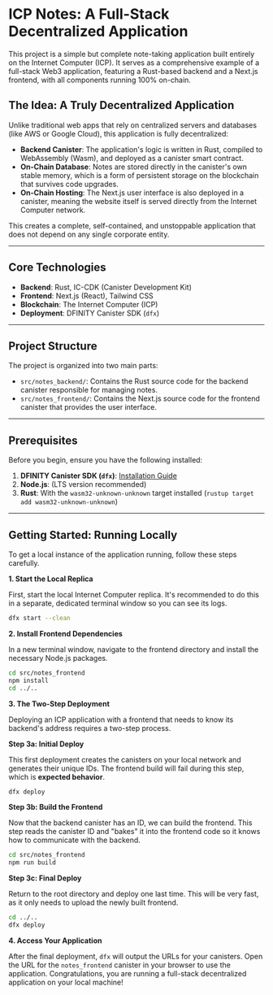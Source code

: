 # ICP Notes: A Full-Stack Decentralized Application

This project is a simple but complete note-taking application built entirely on the Internet Computer (ICP). It serves as a comprehensive example of a full-stack Web3 application, featuring a Rust-based backend and a Next.js frontend, with all components running 100% on-chain.

## The Idea: A Truly Decentralized Application

Unlike traditional web apps that rely on centralized servers and databases (like AWS or Google Cloud), this application is fully decentralized:

- **Backend Canister**: The application's logic is written in Rust, compiled to WebAssembly (Wasm), and deployed as a canister smart contract.
- **On-Chain Database**: Notes are stored directly in the canister's own stable memory, which is a form of persistent storage on the blockchain that survives code upgrades.
- **On-Chain Hosting**: The Next.js user interface is also deployed in a canister, meaning the website itself is served directly from the Internet Computer network.

This creates a complete, self-contained, and unstoppable application that does not depend on any single corporate entity.

---

## Core Technologies

- **Backend**: Rust, IC-CDK (Canister Development Kit)
- **Frontend**: Next.js (React), Tailwind CSS
- **Blockchain**: The Internet Computer (ICP)
- **Deployment**: DFINITY Canister SDK (`dfx`)

---

## Project Structure

The project is organized into two main parts:

- `src/notes_backend/`: Contains the Rust source code for the backend canister responsible for managing notes.
- `src/notes_frontend/`: Contains the Next.js source code for the frontend canister that provides the user interface.

---

## Prerequisites

Before you begin, ensure you have the following installed:

1.  **DFINITY Canister SDK (`dfx`)**: [Installation Guide](https://internetcomputer.org/docs/current/developer-docs/setup/install/)
2.  **Node.js**: (LTS version recommended)
3.  **Rust**: With the `wasm32-unknown-unknown` target installed (`rustup target add wasm32-unknown-unknown`)

---

## Getting Started: Running Locally

To get a local instance of the application running, follow these steps carefully.

**1. Start the Local Replica**

First, start the local Internet Computer replica. It's recommended to do this in a separate, dedicated terminal window so you can see its logs.

```bash
dfx start --clean
```

**2. Install Frontend Dependencies**

In a new terminal window, navigate to the frontend directory and install the necessary Node.js packages.

```bash
cd src/notes_frontend
npm install
cd ../..
```

**3. The Two-Step Deployment**

Deploying an ICP application with a frontend that needs to know its backend's address requires a two-step process.

**Step 3a: Initial Deploy**

This first deployment creates the canisters on your local network and generates their unique IDs. The frontend build will fail during this step, which is **expected behavior**.

```bash
dfx deploy
```

**Step 3b: Build the Frontend**

Now that the backend canister has an ID, we can build the frontend. This step reads the canister ID and "bakes" it into the frontend code so it knows how to communicate with the backend.

```bash
cd src/notes_frontend
npm run build
```

**Step 3c: Final Deploy**

Return to the root directory and deploy one last time. This will be very fast, as it only needs to upload the newly built frontend.

```bash
cd ../..
dfx deploy
```

**4. Access Your Application**

After the final deployment, `dfx` will output the URLs for your canisters. Open the URL for the `notes_frontend` canister in your browser to use the application. Congratulations, you are running a full-stack decentralized application on your local machine! 